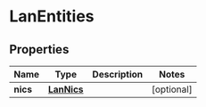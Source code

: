 # LanEntities

## Properties
| Name | Type | Description | Notes |
| ------------ | ------------- | ------------- | ------------- |
| **nics** | [**LanNics**](LanNics.md) |  | [optional]  |


